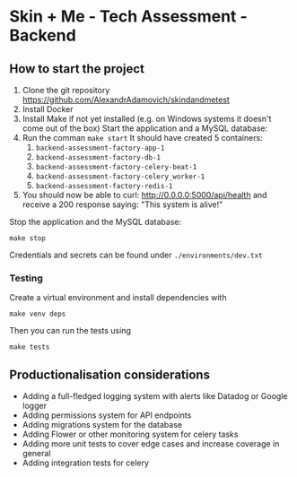 # Skin + Me - Tech Assessment - Backend

## How to start the project
1. Clone the git repository https://github.com/AlexandrAdamovich/skindandmetest
2. Install Docker
3. Install Make if not yet installed (e.g. on Windows systems it doesn't come out of the box)
Start the application and a MySQL database:
4. Run the comman `make start`
    It should have created 5 containers: 
   1. `backend-assessment-factory-app-1`
   2. `backend-assessment-factory-db-1`
   3. `backend-assessment-factory-celery-beat-1`
   4. `backend-assessment-factory-celery_worker-1`
   5. `backend-assessment-factory-redis-1`
5. You should now be able to curl: http://0.0.0.0:5000/api/health and receive a 200 response saying: "This system is alive!"

Stop the application and the MySQL database:
```
make stop
```

Credentials and secrets can be found under `./environments/dev.txt`

### Testing

Create a virtual environment and install dependencies with
```
make venv deps
```

Then you can run the tests using
```
make tests
```

## Productionalisation considerations

- Adding a full-fledged logging system with alerts like Datadog or Google logger
- Adding permissions system for API endpoints
- Adding migrations system for the database
- Adding Flower or other monitoring system for celery tasks
- Adding more unit tests to cover edge cases and increase coverage in general
- Adding integration tests for celery